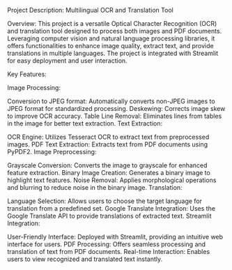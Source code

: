 
Project Description: Multilingual OCR and Translation Tool

Overview:
This project is a versatile Optical Character Recognition (OCR) and translation tool designed to process both images and PDF documents. Leveraging computer vision and natural language processing libraries, it offers functionalities to enhance image quality, extract text, and provide translations in multiple languages. The project is integrated with Streamlit for easy deployment and user interaction.

Key Features:

Image Processing:

Conversion to JPEG format: Automatically converts non-JPEG images to JPEG format for standardized processing.
Deskewing: Corrects image skew to improve OCR accuracy.
Table Line Removal: Eliminates lines from tables in the image for better text extraction.
Text Extraction:

OCR Engine: Utilizes Tesseract OCR to extract text from preprocessed images.
PDF Text Extraction: Extracts text from PDF documents using PyPDF2.
Image Preprocessing:

Grayscale Conversion: Converts the image to grayscale for enhanced feature extraction.
Binary Image Creation: Generates a binary image to highlight text features.
Noise Removal: Applies morphological operations and blurring to reduce noise in the binary image.
Translation:

Language Selection: Allows users to choose the target language for translation from a predefined set.
Google Translate Integration: Uses the Google Translate API to provide translations of extracted text.
Streamlit Integration:

User-Friendly Interface: Deployed with Streamlit, providing an intuitive web interface for users.
PDF Processing: Offers seamless processing and translation of text from PDF documents.
Real-time Interaction: Enables users to view recognized and translated text instantly.
